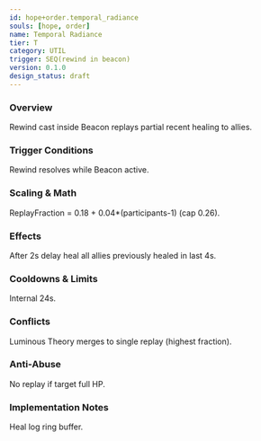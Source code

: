 ```yaml
---
id: hope+order.temporal_radiance
souls: [hope, order]
name: Temporal Radiance
tier: T
category: UTIL
trigger: SEQ(rewind in beacon)
version: 0.1.0
design_status: draft
---
```

### Overview
Rewind cast inside Beacon replays partial recent healing to allies.
### Trigger Conditions
Rewind resolves while Beacon active.
### Scaling & Math
ReplayFraction = 0.18 + 0.04*(participants-1) (cap 0.26).
### Effects
After 2s delay heal all allies previously healed in last 4s.
### Cooldowns & Limits
Internal 24s.
### Conflicts
Luminous Theory merges to single replay (highest fraction).
### Anti-Abuse
No replay if target full HP.
### Implementation Notes
Heal log ring buffer.
